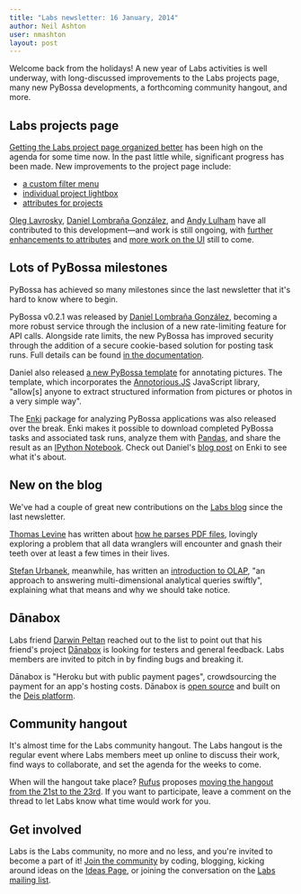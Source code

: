 ```yaml
---
title: "Labs newsletter: 16 January, 2014"
author: Neil Ashton
user: nmashton
layout: post
---
```


Welcome back from the holidays! A new year of Labs activities is well underway, with long-discussed improvements to the Labs projects page, many new PyBossa developments, a forthcoming community hangout, and more.

## Labs projects page

[Getting the Labs project page organized better][1] has been high on the agenda for some time now. In the past little while, significant progress has been made. New improvements to the project page include:

* [a custom filter menu][2]
* [individual project lightbox][3]
* [attributes for projects][4]

[Oleg Lavrosky][5], [Daniel Lombraña González][6], and [Andy Lulham][7] have all contributed to this development—and work is still ongoing, with [further enhancements to attributes][8] and [more work on the UI][9] still to come.

## Lots of PyBossa milestones

PyBossa has achieved so many milestones since the last newsletter that it's hard to know where to begin.

PyBossa v0.2.1 was released by [Daniel Lombraña González][10], becoming a more robust service through the inclusion of a new rate-limiting feature for API calls. Alongside rate limits, the new PyBossa has improved security through the addition of a secure cookie-based solution for posting task runs. Full details can be found [in the documentation][11].

Daniel also released [a new PyBossa template][12] for annotating pictures. The template, which incorporates the [Annotorious.JS][13] JavaScript library, "allow\[s] anyone to extract structured information from pictures or photos in a very simple way".

The [Enki][14] package for analyzing PyBossa applications was also released over the break. Enki makes it possible to download completed PyBossa tasks and associated task runs, analyze them with [Pandas][15], and share the result as an [IPython Notebook][16]. Check out Daniel's [blog post][17] on Enki to see what it's about.

## New on the blog

We've had a couple of great new contributions on the [Labs blog][18] since the last newsletter.

[Thomas Levine][19] has written about [how he parses PDF files][20], lovingly exploring a problem that all data wranglers will encounter and gnash their teeth over at least a few times in their lives.

[Stefan Urbanek][21], meanwhile, has written an [introduction to OLAP][22], "an approach to answering multi-dimensional analytical queries swiftly", explaining what that means and why we should take notice.

## Dānabox

Labs friend [Darwin Peltan][23] reached out to the list to point out that his friend's project [Dānabox][24] is looking for testers and general feedback. Labs members are invited to pitch in by finding bugs and breaking it.

Dānabox is "Heroku but with public payment pages", crowdsourcing the payment for an app's hosting costs. Dānabox is [open source][25] and built on the [Deis platform][26].

## Community hangout

It's almost time for the Labs community hangout. The Labs hangout is the regular event where Labs members meet up online to discuss their work, find ways to collaborate, and set the agenda for the weeks to come.

When will the hangout take place? [Rufus][27] proposes [moving the hangout from the 21st to the 23rd][28]. If you want to participate, leave a comment on the thread to let Labs know what time would work for you.

## Get involved

Labs is the Labs community, no more and no less, and you're invited to become a part of it! [Join the community][29] by coding, blogging, kicking around ideas on the [Ideas Page][30], or joining the conversation on the [Labs mailing list][31].

[1]:	https://github.com/okfn/okfn.github.com/issues/46
[2]:	https://github.com/okfn/okfn.github.com/pull/168
[3]:	https://github.com/okfn/okfn.github.com/pull/165
[4]:	https://github.com/okfn/okfn.github.com/pull/159
[5]:	http://okfnlabs.org/members/loleg/
[6]:	http://okfnlabs.org/members/teleyinex/
[7]:	http://okfnlabs.org/members/andylolz/
[8]:	https://github.com/okfn/okfn.github.com/issues/161
[9]:	https://github.com/okfn/okfn.github.com/issues/160
[10]:	http://okfnlabs.org/members/teleyinex/
[11]:	http://docs.pybossa.com/en/latest/api.html#rate-limiting
[12]:	http://daniellombrana.es/taggingpictures.html
[13]:	http://annotorious.github.io/
[14]:	https://github.com/PyBossa/enki
[15]:	http://pandas.pydata.org/
[16]:	http://ipython.org/notebook.html
[17]:	http://daniellombrana.es/blog/2013/12/16/pybossa-enki.html
[18]:	http://okfnlabs.org/blog/
[19]:	http://okfnlabs.org/members/tlevine/
[20]:	http://okfnlabs.org/blog/2013/12/25/parsing-pdfs.html
[21]:	http://okfnlabs.org/members/Stiivi/
[22]:	http://okfnlabs.org/blog/2014/01/10/olap-introduction.html
[23]:	http://okfn.org/members/darwin/
[24]:	http://danabox.io/
[25]:	https://github.com/danabox
[26]:	http://deis.io/
[27]:	http://okfnlabs.org/members/rgrp
[28]:	https://github.com/okfn/okfn.github.com/issues/167
[29]:	http://okfnlabs.org/join/
[30]:	http://okfnlabs.org/ideas/
[31]:	http://lists.okfn.org/mailman/listinfo/okfn-labs